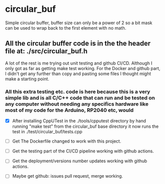 # circular_buf

Simple circular buffer, buffer size can only be a power of 2 so a bit mask can be used to wrap back to the first element with no math.

## All the circular buffer code is in the the header file at: ./src/circular_buf.h

A lot of the rest is me trying out unit testing and github CI/CD. Although I only got as far as getting make test working. For the Docker and github part, I didn't get any further than copy and pasting some files I thought might make a starting point.

### All this extra testing etc. code is here because this is a very simple lib and is all C/C++ code that can run and be tested on any computer without needing any specifics hardware like most of my code for the Arduino, RP2040 etc, would

* [x] After installing CppUTest in the ./tools/cpputest directory by hand running "make test" from the circular_buf base directory it now runs the test in ./test/circular_buf/tests.cpp

* [ ] Get The Dockerfile changed to work with this project.
* [ ] Get the testing part of the CI/CD pipeline working with github actions.
* [ ] Get the deployment/versions number updates working with github actions.
* [ ] Maybe get github: issues pull request, merge working.
